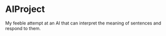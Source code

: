 # AIProject
My feeble attempt at an AI that can interpret the meaning of sentences and respond to them.
